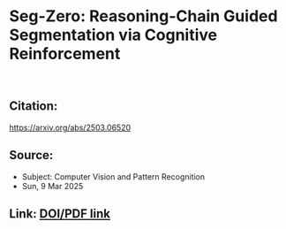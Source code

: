 # Seg-Zero: Reasoning-Chain Guided Segmentation via Cognitive Reinforcement

<br>

## Citation: 

https://arxiv.org/abs/2503.06520

## Source:
  - Subject: Computer Vision and Pattern Recognition
  - Sun, 9 Mar 2025

## Link: [DOI/PDF link](https://arxiv.org/abs/2503.06520)
